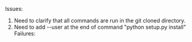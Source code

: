 Issues:
1. Need to clarify that all commands are run in the git cloned directory.
2. Need to add --user at the end of command "python setup.py install"
Failures:
